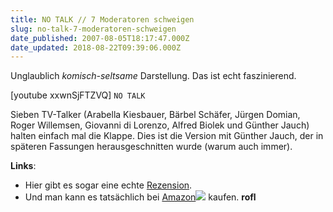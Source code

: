 ```yaml
---
title: NO TALK // 7 Moderatoren schweigen
slug: no-talk-7-moderatoren-schweigen
date_published: 2007-08-05T18:17:47.000Z
date_updated: 2018-08-22T09:39:06.000Z
---
```


Unglaublich *komisch-seltsame* Darstellung. Das ist echt faszinierend.

[youtube xxwnSjFTZVQ]
`NO TALK`

Sieben TV-Talker (Arabella Kiesbauer, Bärbel Schäfer, Jürgen Domian, Roger Willemsen, Giovanni di Lorenzo, Alfred Biolek und Günther Jauch) halten einfach mal die Klappe. Dies ist die Version mit Günther Jauch, der in späteren Fassungen herausgeschnitten wurde (warum auch immer).

**Links**:

- Hier gibt es sogar eine echte [Rezension](http://www.x-zine.de/xzine_rezi.id_9651.htm).
- Und man kann es tatsächlich bei [Amazon](http://www.amazon.de/gp/search?ie=UTF8&amp;keywords=No%20Talk%20-%20Talkmaster%20zum%20Schweigen%20verdammt%21%20%20&amp;tag=wwwthafdetobe-21&amp;index=blended&amp;linkCode=ur2&amp;camp=1638&amp;creative=6742)![](//www.assoc-amazon.de/e/ir?t=wwwthafdetobe-21&amp;l=ur2&amp;o=3) kaufen. **rofl**
